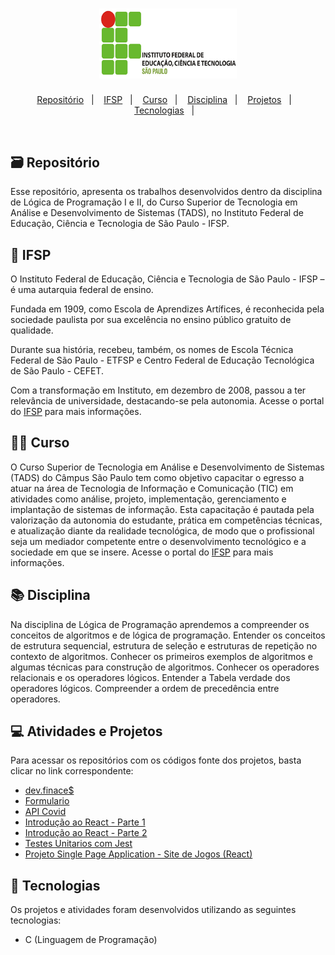  <h1 align="center">
  <a href="https://spo.ifsp.edu.br/">
     <img alt="Logo IFSP" title="Logo IFSP" src="https://github.com/Karimangfn/Images-Perfil-Github/blob/main/logoIFSP.png" width="220px"/>
  </a>
 </h1>

<p align="center">
  <a href="#">Repositório</a>&nbsp;&nbsp;&nbsp;|&nbsp;&nbsp;&nbsp;
  <a href="#-ifsp">IFSP</a>&nbsp;&nbsp;&nbsp;|&nbsp;&nbsp;&nbsp;
  <a href="#-curso">Curso</a>&nbsp;&nbsp;&nbsp;|&nbsp;&nbsp;&nbsp;
  <a href="#-disciplina">Disciplina</a>&nbsp;&nbsp;&nbsp;|&nbsp;&nbsp;&nbsp;
  <a href="#-projetos">Projetos</a>&nbsp;&nbsp;&nbsp;|&nbsp;&nbsp;&nbsp;
  <a href="#-tecnologias">Tecnologias</a>&nbsp;&nbsp;&nbsp;|&nbsp;&nbsp;&nbsp;
 </p>
 
 <br>

## 🗃️ Repositório

Esse repositório, apresenta os trabalhos desenvolvidos dentro da disciplina de Lógica de Programação I e II, do Curso Superior de Tecnologia em Análise e Desenvolvimento de Sistemas (TADS), no Instituto Federal de Educação, Ciência e Tecnologia de São Paulo - IFSP.

## 🏫 IFSP

O Instituto Federal de Educação, Ciência e Tecnologia de São Paulo - IFSP – é uma autarquia federal de ensino.

Fundada em 1909, como Escola de Aprendizes Artífices, é reconhecida pela sociedade paulista por sua excelência no ensino público gratuito de qualidade.

Durante sua história, recebeu, também, os nomes de Escola Técnica Federal de São Paulo - ETFSP e Centro Federal de Educação Tecnológica de São Paulo - CEFET. 

Com a transformação em Instituto, em dezembro de 2008, passou a ter relevância de universidade, destacando-se pela autonomia. Acesse o portal do [IFSP](https://spo.ifsp.edu.br/) para mais informações.

## 👨‍💻 Curso

O Curso Superior de Tecnologia em Análise e Desenvolvimento de Sistemas (TADS) do Câmpus São Paulo tem como objetivo capacitar o egresso a atuar na área de Tecnologia de Informação e Comunicação (TIC) em atividades como análise, projeto, implementação, gerenciamento e implantação de sistemas de informação. Esta capacitação é pautada pela valorização da autonomia do estudante, prática em competências técnicas, e atualização diante da realidade tecnológica, de modo que o profissional seja um mediador competente entre o desenvolvimento tecnológico e a sociedade em que se insere. Acesse o portal do [IFSP](https://spo.ifsp.edu.br/tads) para mais informações.

## 📚 Disciplina

Na disciplina de Lógica de Programação aprendemos a compreender os conceitos de algoritmos e de lógica de programação. Entender os conceitos de estrutura sequencial, estrutura de seleção e estruturas de repetição no contexto de algoritmos. Conhecer os primeiros exemplos de algoritmos e algumas técnicas para construção de algoritmos. Conhecer os operadores relacionais e os operadores lógicos. Entender a Tabela verdade dos operadores lógicos. Compreender a ordem de precedência entre operadores.

## 💻 Atividades e Projetos

Para acessar os repositórios com os códigos fonte dos projetos, basta clicar no link correspondente:

- [dev.finace$](https://github.com/Karimangfn/Desenvolvimento-Web-2/tree/main/Atividades/A2)
- [Formulario](https://github.com/Karimangfn/Desenvolvimento-Web-2/tree/main/Atividades/A3)
- [API Covid](https://github.com/F3RREIRA/DW2A4/tree/main/Atividades/4A)
- [Introdução ao React - Parte 1](https://github.com/Karimangfn/Desenvolvimento-Web-2/tree/main/Atividades/A5)
- [Introdução ao React - Parte 2](https://github.com/Karimangfn/Desenvolvimento-Web-2/tree/main/Atividades/A6)
- [Testes Unitarios com Jest](https://github.com/Karimangfn/Desenvolvimento-Web-2/tree/main/Atividades/A7)
- [Projeto Single Page Application - Site de Jogos (React)](https://github.com/Karimangfn/Desenvolvimento-Web-2/tree/main/Projeto-SPA)
</p>



## 🚀 Tecnologias

Os projetos e atividades foram desenvolvidos utilizando as seguintes tecnologias:

- C (Linguagem de Programação)
